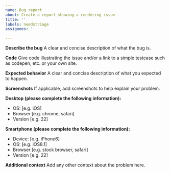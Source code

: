 ```yaml
---
name: Bug report
about: Create a report showing a rendering issue
title: ''
labels: needstriage
assignees: ''

---
```


**Describe the bug**
A clear and concise description of what the bug is.

**Code**
Give code illustrating the issue and/or a link to a simple testcase  such as codepen, etc. or your own site.

**Expected behavior**
A clear and concise description of what you expected to happen.

**Screenshots**
If applicable, add screenshots to help explain your problem.

**Desktop (please complete the following information):**
 - OS: [e.g. iOS]
 - Browser [e.g. chrome, safari]
 - Version [e.g. 22]

**Smartphone (please complete the following information):**
 - Device: [e.g. iPhone6]
 - OS: [e.g. iOS8.1]
 - Browser [e.g. stock browser, safari]
 - Version [e.g. 22]

**Additional context**
Add any other context about the problem here.
